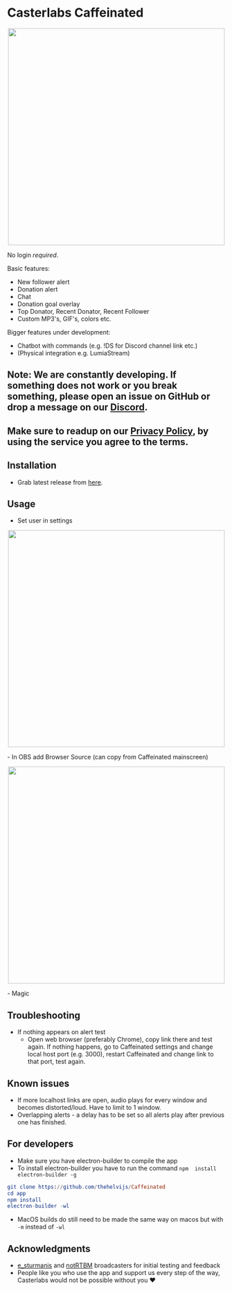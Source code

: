 # Casterlabs Caffeinated
<p align="center">
  <img width="500" src="https://github.com/thehelvijs/Caffeinated/blob/master/README/usage.gif">
</p>
  
No login _required_.  
  
Basic features:
- New follower alert
- Donation alert
- Chat
- Donation goal overlay
- Top Donator, Recent Donator, Recent Follower
- Custom MP3's, GIF's, colors etc.

Bigger features under development:
- Chatbot with commands (e.g. !DS for Discord channel link etc.)
- (Physical integration e.g. LumiaStream)

## Note: We are constantly developing. If something does not work or you break something, please open an issue on GitHub or drop a message on our [Discord](https://discord.gg/FQwqDrr).
## Make sure to readup on our [Privacy Policy](https://casterlabs.co/privacypolicy), by using the service you agree to the terms.

## Installation
- Grab latest release from [here](https://github.com/thehelvijs/Caffeinated/releases/latest).

## Usage
- Set user in settings
<p align="center">
  <img width="500" src="https://github.com/thehelvijs/Caffeinated/blob/master/README/setusername.gif">
</p>
- In OBS add Browser Source (can copy from Caffeinated mainscreen)
<p align="center">
  <img width="500" src="https://github.com/thehelvijs/Caffeinated/blob/master/README/browsersource.png">
</p>
- Magic

## Troubleshooting
- If nothing appears on alert test
  - Open web browser (preferably Chrome), copy link there and test again. If nothing happens, go to Caffeinated settings and change local host port (e.g. 3000), restart Caffeinated and change link to that port, test again.

## Known issues
- If more localhost links are open, audio plays for every window and becomes distorted/loud. Have to limit to 1 window.
- Overlapping alerts - a delay has to be set so all alerts play after previous one has finished.

## For developers
- Make sure you have electron-builder to compile the app
- To install electron-builder you have to run the command ```npm  install electron-builder -g```
```elm
git clone https://github.com/thehelvijs/Caffeinated  
cd app  
npm install  
electron-builder -wl
```
- MacOS builds do still need to be made the same way on macos but with ```-m``` instead of ```-wl```

## Acknowledgments

- [e_sturmanis](https://www.caffeine.tv/e_sturmanis) and [notRTBM](https://www.caffeine.tv/notRTBM) broadcasters for initial testing and feedback
- People like you who use the app and support us every step of the way, Casterlabs would not be possible without you ♥
